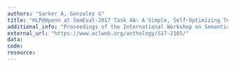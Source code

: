 ```yaml
---
authors: "Sarker A, Gonzalez G"
title: "HLP@Upenn at SemEval-2017 Task 4A: A Simple, Self-Optimizing Text Classification System Combining Dense and Sparse Vectors."
additional_info: "Proceedings of the International Workshop on Semantic Evaluation (SemEval-2017). 2017; 640-643. Vancouver, Canada."
external_url: "https://www.aclweb.org/anthology/S17-2105/"
data: 
code: 
resource:
---
```

